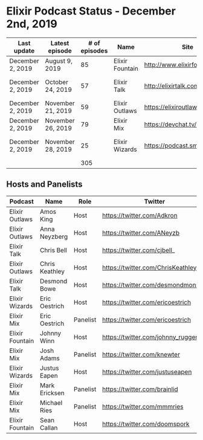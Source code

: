 # Elixir Podcast Status - December 2nd, 2019

| Last update      | Latest episode    | # of episodes | Name            | Site                           | RSS                                         | Audio distribution site               | First episode     | Twitter                            |
|------------------|-------------------|---------------|-----------------|--------------------------------|---------------------------------------------|---------------------------------------|-------------------|------------------------------------|
| December 2, 2019 | August 9, 2019    | 85            | Elixir Fountain | http://www.elixirfountain.com/ | http://feed.elixirfountain.com/             | https://soundcloud.com/elixirfountain | June 9, 2015      | https://twitter.com/elixirfountain |
| December 2, 2019 | October 24, 2019  | 57            | Elixir Talk     | http://elixirtalk.com/         | ??                                          | https://soundcloud.com/elixirtalk     | October 18, 2017  | https://twitter.com/ElixirTalk     |
| December 2, 2019 | November 21, 2019 | 59            | Elixir Outlaws  | https://elixiroutlaws.com/     | https://feeds.fireside.fm/elixiroutlaws/rss | ??                                    | April 15, 2018    | https://twitter.com/elixiroutlaws  |
| December 2, 2019 | November 26, 2019 | 79            | Elixir Mix      | https://devchat.tv/elixir-mix/ | https://feeds.feedwrench.com/elixirmix.rss  | ??                                    | May 1, 2018       | https://twitter.com/elixir_mix     |
| December 2, 2019 | November 28, 2019 | 25            | Elixir Wizards  | https://podcast.smartlogic.io/ | https://podcast.smartlogic.io/rss           | ??                                    | February 25, 2019 | https://twitter.com/smartlogic     |
|                  |                   | 305           |                 |                                |                                             |                                       |                   |                                    |

## Hosts and Panelists

| Podcast         | Name           | Role     | Twitter                            |
|-----------------|----------------|----------|------------------------------------|
| Elixir Outlaws  | Amos King      | Host     | https://twitter.com/Adkron         |
| Elixir Outlaws  | Anna Neyzberg  | Host     | https://twitter.com/ANeyzb         |
| Elixir Talk     | Chris Bell     | Host     | https://twitter.com/cjbell_        |
| Elixir Outlaws  | Chris Keathley | Host     | https://twitter.com/ChrisKeathley  |
| Elixir Talk     | Desmond Bowe   | Host     | https://twitter.com/desmondmonster |
| Elixir Wizards  | Eric Oestrich  | Host     | https://twitter.com/ericoestrich   |
| Elixir Mix      | Eric Oestrich  | Panelist | https://twitter.com/ericoestrich   |
| Elixir Fountain | Johnny Winn    | Host     | https://twitter.com/johnny_rugger  |
| Elixir Mix      | Josh Adams     | Panelist | https://twitter.com/knewter        |
| Elixir Wizards  | Justus Eapen   | Host     | https://twitter.com/justuseapen    |
| Elixir Mix      | Mark Ericksen  | Panelist | https://twitter.com/brainlid       |
| Elixir Mix      | Michael Ries   | Panelist | https://twitter.com/mmmries        |
| Elixir Fountain | Sean Callan    | Host     | https://twitter.com/doomspork      |

